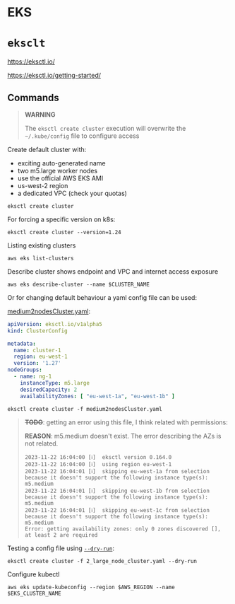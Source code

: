 # EKS

# `eksclt`

https://eksctl.io/

https://eksctl.io/getting-started/

## Commands

> **WARNING**
>
> The `eksctl create cluster` execution will overwrite the `~/.kube/config` file to configure access

Create default cluster with:

- exciting auto-generated name
- two m5.large worker nodes
- use the official AWS EKS AMI
- us-west-2 region
- a dedicated VPC (check your quotas)

```shell
eksctl create cluster
```

For forcing a specific version on k8s:

```shell
eksctl create cluster --version=1.24
```

Listing existing clusters

```shell
aws eks list-clusters
```

Describe cluster shows endpoint and VPC and internet access exposure

```shell
aws eks describe-cluster --name $CLUSTER_NAME
```

Or for changing default behaviour a yaml config file can be used:

[medium2nodesCluster.yaml](./2_large_node_cluster.yaml):

```yaml
apiVersion: eksctl.io/v1alpha5
kind: ClusterConfig

metadata:
  name: cluster-1
  region: eu-west-1
  version: '1.27'
nodeGroups:
  - name: ng-1
    instanceType: m5.large
    desiredCapacity: 2
    availabilityZones: [ "eu-west-1a", "eu-west-1b" ]
```

````shell
eksctl create cluster -f medium2nodesCluster.yaml
````

> **~~TODO~~**: getting an error using this file, I think related with permissions:
>
> **REASON**: m5.medium doesn't exist. The error describing the AZs is not related.
>
> ```shell
> 2023-11-22 16:04:00 [ℹ]  eksctl version 0.164.0
> 2023-11-22 16:04:00 [ℹ]  using region eu-west-1
> 2023-11-22 16:04:01 [ℹ]  skipping eu-west-1a from selection because it doesn't support the following instance type(s): m5.medium
> 2023-11-22 16:04:01 [ℹ]  skipping eu-west-1b from selection because it doesn't support the following instance type(s): m5.medium
> 2023-11-22 16:04:01 [ℹ]  skipping eu-west-1c from selection because it doesn't support the following instance type(s): m5.medium
> Error: getting availability zones: only 0 zones discovered [], at least 2 are required
> ```

Testing a config file using [`--dry-run`](https://eksctl.io/usage/dry-run/):

```shell
eksctl create cluster -f 2_large_node_cluster.yaml --dry-run 
```

Configure kubectl

```shell
aws eks update-kubeconfig --region $AWS_REGION --name $EKS_CLUSTER_NAME
```
